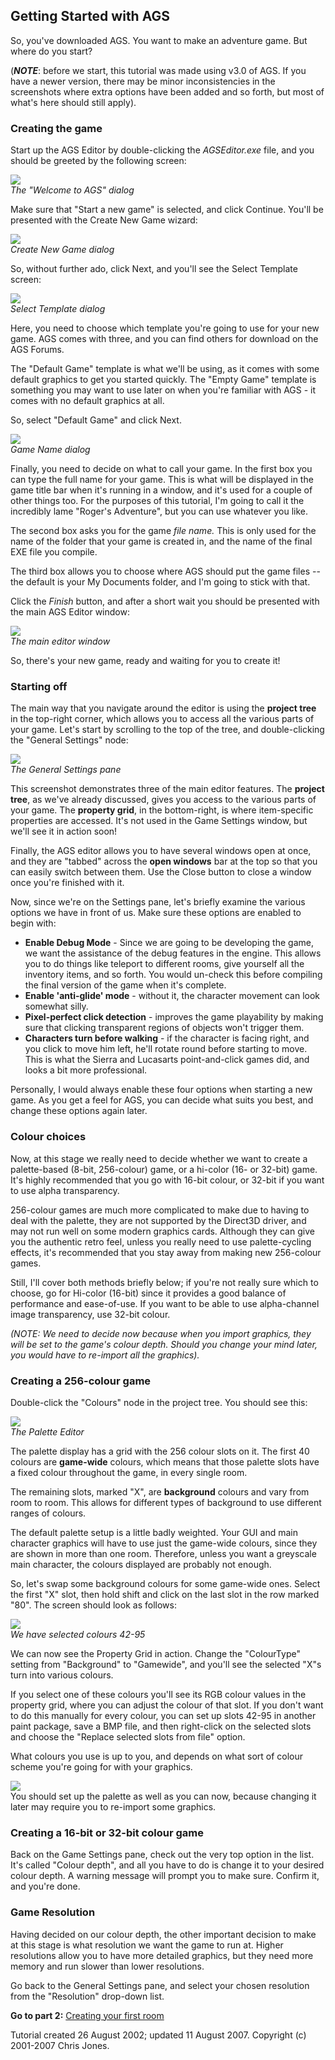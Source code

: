 **Getting Started with AGS**
----------------------------

So, you've downloaded AGS. You want to make an adventure game. But where
do you start?

(***NOTE***: before we start, this tutorial was made using v3.0 of AGS.
If you have a newer version, there may be minor inconsistencies in the
screenshots where extra options have been added and so forth, but most
of what's here should still apply).

### Creating the game

Start up the AGS Editor by double-clicking the *AGSEditor.exe* file, and
you should be greeted by the following screen:

![](images/intro1.jpg)\
*The "Welcome to AGS" dialog*

Make sure that "Start a new game" is selected, and click Continue.
You'll be presented with the Create New Game wizard:

![](images/intro1a.jpg)\
*Create New Game dialog*

So, without further ado, click Next, and you'll see the Select Template
screen:

![](images/intro1b.jpg)\
*Select Template dialog*

Here, you need to choose which template you're going to use for your new
game. AGS comes with three, and you can find others for download on the
AGS Forums.

The "Default Game" template is what we'll be using, as it comes with
some default graphics to get you started quickly. The "Empty Game"
template is something you may want to use later on when you're familiar
with AGS - it comes with no default graphics at all.

So, select "Default Game" and click Next.

![](images/intro1c.jpg)\
*Game Name dialog*

Finally, you need to decide on what to call your game. In the first box
you can type the full name for your game. This is what will be displayed
in the game title bar when it's running in a window, and it's used for a
couple of other things too. For the purposes of this tutorial, I'm going
to call it the incredibly lame "Roger's Adventure", but you can use
whatever you like.

The second box asks you for the game *file name.* This is only used for
the name of the folder that your game is created in, and the name of the
final EXE file you compile.

The third box allows you to choose where AGS should put the game files
-- the default is your My Documents folder, and I'm going to stick with
that.

Click the *Finish* button, and after a short wait you should be
presented with the main AGS Editor window:

![](images/intro2.jpg)\
*The main editor window*

So, there's your new game, ready and waiting for you to create it!

### Starting off

The main way that you navigate around the editor is using the **project
tree** in the top-right corner, which allows you to access all the
various parts of your game. Let's start by scrolling to the top of the
tree, and double-clicking the "General Settings" node:

![](images/intro3.jpg)\
*The General Settings pane*

This screenshot demonstrates three of the main editor features. The
**project tree**, as we've already discussed, gives you access to the
various parts of your game. The **property grid**, in the bottom-right,
is where item-specific properties are accessed. It's not used in the
Game Settings window, but we'll see it in action soon!

Finally, the AGS editor allows you to have several windows open at once,
and they are "tabbed" across the **open windows** bar at the top so that
you can easily switch between them. Use the Close button to close a
window once you're finished with it.

Now, since we're on the Settings pane, let's briefly examine the various
options we have in front of us. Make sure these options are enabled to
begin with:

-   **Enable Debug Mode** - Since we are going to be developing the
    game, we want the assistance of the debug features in the engine.
    This allows you to do things like teleport to different rooms, give
    yourself all the inventory items, and so forth. You would un-check
    this before compiling the final version of the game when
    it's complete.
-   **Enable 'anti-glide' mode** - without it, the character movement
    can look somewhat silly.
-   **Pixel-perfect click detection** - improves the game playability by
    making sure that clicking transparent regions of objects won't
    trigger them.
-   **Characters turn before walking** - if the character is facing
    right, and you click to move him left, he'll rotate round before
    starting to move. This is what the Sierra and Lucasarts
    point-and-click games did, and looks a bit more professional.

Personally, I would always enable these four options when starting a new
game. As you get a feel for AGS, you can decide what suits you best, and
change these options again later.

### Colour choices

Now, at this stage we really need to decide whether we want to create a
palette-based (8-bit, 256-colour) game, or a hi-color (16- or 32-bit)
game. It's highly recommended that you go with 16-bit colour, or 32-bit
if you want to use alpha transparency.

256-colour games are much more complicated to make due to having to deal
with the palette, they are not supported by the Direct3D driver, and may
not run well on some modern graphics cards. Although they can give you
the authentic retro feel, unless you really need to use palette-cycling
effects, it's recommended that you stay away from making new 256-colour
games.

Still, I'll cover both methods briefly below; if you're not really sure
which to choose, go for Hi-color (16-bit) since it provides a good
balance of performance and ease-of-use. If you want to be able to use
alpha-channel image transparency, use 32-bit colour.

*(NOTE: We need to decide now because when you import graphics, they
will be set to the game's colour depth. Should you change your mind
later, you would have to re-import all the graphics).*

### Creating a 256-colour game

Double-click the "Colours" node in the project tree. You should see
this:

![](images/intro4.jpg)\
*The Palette Editor*

The palette display has a grid with the 256 colour slots on it. The
first 40 colours are **game-wide** colours, which means that those
palette slots have a fixed colour throughout the game, in every single
room.

The remaining slots, marked "X", are **background** colours and vary
from room to room. This allows for different types of background to use
different ranges of colours.

The default palette setup is a little badly weighted. Your GUI and main
character graphics will have to use just the game-wide colours, since
they are shown in more than one room. Therefore, unless you want a
greyscale main character, the colours displayed are probably not enough.

So, let's swap some background colours for some game-wide ones. Select
the first "X" slot, then hold shift and click on the last slot in the
row marked "80". The screen should look as follows:

![](images/intro5.jpg)\
*We have selected colours 42-95*

We can now see the Property Grid in action. Change the "ColourType"
setting from "Background" to "Gamewide", and you'll see the selected
"X"s turn into various colours.

If you select one of these colours you'll see its RGB colour values in
the property grid, where you can adjust the colour of that slot. If you
don't want to do this manually for every colour, you can set up slots
42-95 in another paint package, save a BMP file, and then right-click on
the selected slots and choose the "Replace selected slots from file"
option.

What colours you use is up to you, and depends on what sort of colour
scheme you're going for with your graphics.

![](images/icon_info.gif)\
You should set up the palette as well as you can now, because changing it later may require you to re-import some graphics.

### Creating a 16-bit or 32-bit colour game

Back on the Game Settings pane, check out the very top option in the
list. It's called "Colour depth", and all you have to do is change it to
your desired colour depth. A warning message will prompt you to make
sure. Confirm it, and you're done.

### Game Resolution

Having decided on our colour depth, the other important decision to make
at this stage is what resolution we want the game to run at. Higher
resolutions allow you to have more detailed graphics, but they need more
memory and run slower than lower resolutions.

Go back to the General Settings pane, and select your chosen resolution
from the "Resolution" drop-down list.

**Go to part 2:** [Creating your first room](acintro2)

Tutorial created 26 August 2002; updated 11 August 2007. Copyright (c)
2001-2007 Chris Jones.
